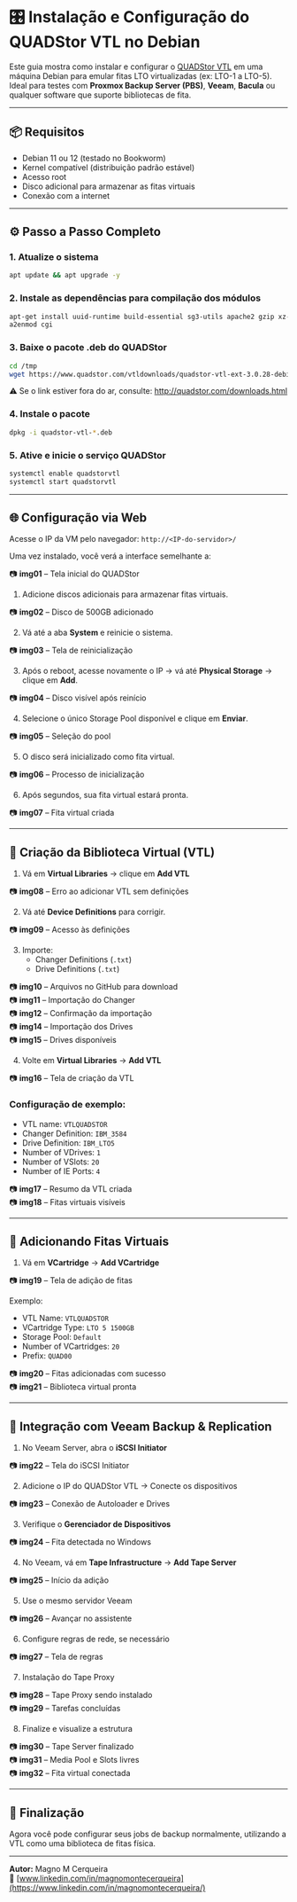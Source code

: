 # 🎛️ Instalação e Configuração do QUADStor VTL no Debian

Este guia mostra como instalar e configurar o [QUADStor VTL](http://quadstor.com) em uma máquina Debian para emular fitas LTO virtualizadas (ex: LTO-1 a LTO-5). Ideal para testes com **Proxmox Backup Server (PBS)**, **Veeam**, **Bacula** ou qualquer software que suporte bibliotecas de fita.

---

## 📦 Requisitos

- Debian 11 ou 12 (testado no Bookworm)
- Kernel compatível (distribuição padrão estável)
- Acesso root
- Disco adicional para armazenar as fitas virtuais
- Conexão com a internet

---

## ⚙️ Passo a Passo Completo

### 1. Atualize o sistema

```bash
apt update && apt upgrade -y
```

### 2. Instale as dependências para compilação dos módulos

```bash
apt-get install uuid-runtime build-essential sg3-utils apache2 gzip xz-utils postgresql libpq-dev psmisc linux-headers-$(uname -r) -y
a2enmod cgi
```

### 3. Baixe o pacote .deb do QUADStor

```bash
cd /tmp
wget https://www.quadstor.com/vtldownloads/quadstor-vtl-ext-3.0.28-debian-x86_64.deb
```

⚠️ Se o link estiver fora do ar, consulte: http://quadstor.com/downloads.html

### 4. Instale o pacote

```bash
dpkg -i quadstor-vtl-*.deb
```

### 5. Ative e inicie o serviço QUADStor

```bash
systemctl enable quadstorvtl
systemctl start quadstorvtl
```

---

## 🌐 Configuração via Web

Acesse o IP da VM pelo navegador: `http://<IP-do-servidor>/`

Uma vez instalado, você verá a interface semelhante a:

📷 **img01** – Tela inicial do QUADStor

1. Adicione discos adicionais para armazenar fitas virtuais.

📷 **img02** – Disco de 500GB adicionado

2. Vá até a aba **System** e reinicie o sistema.

📷 **img03** – Tela de reinicialização

3. Após o reboot, acesse novamente o IP → vá até **Physical Storage** → clique em **Add**.

📷 **img04** – Disco visível após reinício

4. Selecione o único Storage Pool disponível e clique em **Enviar**.

📷 **img05** – Seleção do pool

5. O disco será inicializado como fita virtual.

📷 **img06** – Processo de inicialização

6. Após segundos, sua fita virtual estará pronta.

📷 **img07** – Fita virtual criada

---

## 🧱 Criação da Biblioteca Virtual (VTL)

1. Vá em **Virtual Libraries** → clique em **Add VTL**

📷 **img08** – Erro ao adicionar VTL sem definições

2. Vá até **Device Definitions** para corrigir.

📷 **img09** – Acesso às definições

3. Importe:
   - Changer Definitions (`.txt`)
   - Drive Definitions (`.txt`)

📷 **img10** – Arquivos no GitHub para download  
📷 **img11** – Importação do Changer  
📷 **img12** – Confirmação da importação  
📷 **img14** – Importação dos Drives  
📷 **img15** – Drives disponíveis

4. Volte em **Virtual Libraries** → **Add VTL**

📷 **img16** – Tela de criação da VTL

### Configuração de exemplo:

- VTL name: `VTLQUADSTOR`
- Changer Definition: `IBM_3584`
- Drive Definition: `IBM_LTO5`
- Number of VDrives: `1`
- Number of VSlots: `20`
- Number of IE Ports: `4`

📷 **img17** – Resumo da VTL criada  
📷 **img18** – Fitas virtuais visíveis

---

## 💾 Adicionando Fitas Virtuais

1. Vá em **VCartridge** → **Add VCartridge**

📷 **img19** – Tela de adição de fitas

Exemplo:

- VTL Name: `VTLQUADSTOR`
- VCartridge Type: `LTO 5 1500GB`
- Storage Pool: `Default`
- Number of VCartridges: `20`
- Prefix: `QUAD00`

📷 **img20** – Fitas adicionadas com sucesso  
📷 **img21** – Biblioteca virtual pronta

---

## 🔗 Integração com Veeam Backup & Replication

1. No Veeam Server, abra o **iSCSI Initiator**

📷 **img22** – Tela do iSCSI Initiator

2. Adicione o IP do QUADStor VTL → Conecte os dispositivos

📷 **img23** – Conexão de Autoloader e Drives

3. Verifique o **Gerenciador de Dispositivos**

📷 **img24** – Fita detectada no Windows

4. No Veeam, vá em **Tape Infrastructure** → **Add Tape Server**

📷 **img25** – Início da adição

5. Use o mesmo servidor Veeam

📷 **img26** – Avançar no assistente

6. Configure regras de rede, se necessário

📷 **img27** – Tela de regras

7. Instalação do Tape Proxy

📷 **img28** – Tape Proxy sendo instalado  
📷 **img29** – Tarefas concluídas

8. Finalize e visualize a estrutura

📷 **img30** – Tape Server finalizado  
📷 **img31** – Media Pool e Slots livres  
📷 **img32** – Fita virtual conectada

---

## 🎉 Finalização

Agora você pode configurar seus jobs de backup normalmente, utilizando a VTL como uma biblioteca de fitas física.

---

**Autor:** Magno M Cerqueira  
🔗 [www.linkedin.com/in/magnomontecerqueira](https://www.linkedin.com/in/magnomontecerqueira/)